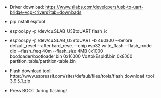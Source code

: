 - Driver download: https://www.silabs.com/developers/usb-to-uart-bridge-vcp-drivers?tab=downloads

- pip install esptool

- esptool.py -p /dev/cu.SLAB_USBtoUART flash_id

- esptool.py -p /dev/cu.SLAB_USBtoUART -b 460800 --before default_reset --after hard_reset --chip esp32 write_flash --flash_mode dio --flash_freq 40m --flash_size 4MB 0x1000 bootloader/bootloader.bin 0x10000 VostokEspIdf.bin 0x8000 partition_table/partition-table.bin

- Flash download tool: https://www.espressif.com/sites/default/files/tools/flash_download_tool_3.9.6_1.zip
- Press BOOT during flashing!
